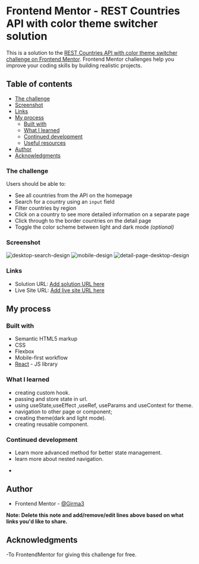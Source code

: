 # Frontend Mentor - REST Countries API with color theme switcher solution

This is a solution to the [REST Countries API with color theme switcher challenge on Frontend Mentor](https://www.frontendmentor.io/challenges/rest-countries-api-with-color-theme-switcher-5cacc469fec04111f7b848ca). Frontend Mentor challenges help you improve your coding skills by building realistic projects.

## Table of contents

- [The challenge](#the-challenge)
- [Screenshot](#screenshot)
- [Links](#links)
- [My process](#my-process)
  - [Built with](#built-with)
  - [What I learned](#what-i-learned)
  - [Continued development](#continued-development)
  - [Useful resources](#useful-resources)
- [Author](#author)
- [Acknowledgments](#acknowledgments)

### The challenge

Users should be able to:

- See all countries from the API on the homepage
- Search for a country using an `input` field
- Filter countries by region
- Click on a country to see more detailed information on a separate page
- Click through to the border countries on the detail page
- Toggle the color scheme between light and dark mode _(optional)_

### Screenshot

![desktop-search-design](/assets/images/search.png)
![mobile-design](/assets/images/mobile-design.png)
![detail-page-desktop-design](/assets/images/detail-page.png)

### Links

- Solution URL: [Add solution URL here](https://your-solution-url.com)
- Live Site URL: [Add live site URL here](https://your-live-site-url.com)

## My process

### Built with

- Semantic HTML5 markup
- CSS
- Flexbox
- Mobile-first workflow
- [React](https://reactjs.org/) - JS library

### What I learned

- creating custom hook.
- passing and store state in url.
- using useState,useEffect ,useRef, useParams and useContext for theme.
- navigation to other page or component;
- creating theme(dark and light mode).
- creating reusable component.

### Continued development

- Learn more advanced method for better state management.
- learn more about nested navigation.

*

## Author

- Frontend Mentor - [@Girma3](https://www.frontendmentor.io/profile/Girma3)

**Note: Delete this note and add/remove/edit lines above based on what links you'd like to share.**

## Acknowledgments

-To FrontendMentor for giving this challenge for free.
